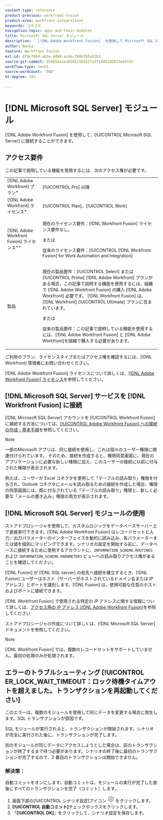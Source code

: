 ```yaml
---
content-type: reference
product-previous: workfront-fusion
product-area: workfront-integrations
keywords: コネクタ
navigation-topic: apps-and-their-modules
title: Microsoft SQL Server モジュール
description: ' [!DNL Adobe Workfront Fusion]  を使用して Microsoft SQL Server に接続することができます。'
author: Becky
feature: Workfront Fusion
exl-id: d79cf00d-a81e-4d88-ac4a-f80b7b5a92b3
source-git-commit: 55485da1ea650121b5537a3f19d8102623ed4f43
workflow-type: tm+mt
source-wordcount: '502'
ht-degree: 76%

---
```


# [!DNL Microsoft SQL Server] モジュール

[!DNL Adobe Workfront Fusion] を使用して、[!UICONTROL Microsoft SQL Server] に接続することができます。

## アクセス要件

この記事で説明している機能を使用するには、次のアクセス権が必要です。

<table style="table-layout:auto"> 
 <col> 
 <col> 
 <tbody> 
  <tr> 
   <td role="rowheader">[!DNL Adobe Workfront] プラン*</td>
  <td> <p>[!UICONTROL Pro] 以降</p> </td>
  </tr> 
  <tr data-mc-conditions=""> 
   <td role="rowheader">[!DNL Adobe Workfront] ライセンス*</td>
   <td> <p>[!UICONTROL Plan]、[!UICONTROL Work]</p> </td> 
  </tr> 
  <tr> 
   <td role="rowheader">[!DNL Adobe Workfront Fusion] ライセンス**</td> 
   <td>
   <p>現在のライセンス要件：[!DNL Workfront Fusion] ライセンス要件なし。</p>
   <p>または</p>
   <p>従来のライセンス要件：[!UICONTROL [!DNL Workfront Fusion] for Work Automation and Integration] </p>
   </td> 
  </tr> 
  <tr> 
   <td role="rowheader">製品</td> 
   <td>
   <p>現在の製品要件：[!UICONTROL Select] または [!UICONTROL Prime] [!DNL Adobe Workfront] プランがある場合、この記事で説明する機能を使用するには、組織で [!DNL Adobe Workfront Fusion] の購入 [!DNL Adobe Workfront] 必要です。 [!DNL Workfront Fusion] は、[!DNL Workfront] [!UICONTROL Ultimate] プランに含まれています。</p>
   <p>または</p>
   <p>従来の製品要件：この記事で説明している機能を使用するには、[!DNL Adobe Workfront Fusion] と [!DNL Adobe Workfront]を組織で購入する必要があります。</p>
   </td> 
  </tr> 
 </tbody> 
</table>

ご利用のプラン、ライセンスタイプまたはアクセス権を確認するには、[!DNL Workfront] 管理者にお問い合わせください。

[!DNL Adobe Workfront Fusion] ライセンスについて詳しくは、[[!DNL Adobe Workfront Fusion] ライセンス](../../workfront-fusion/get-started/license-automation-vs-integration.md)を参照してください。



## [!DNL Microsoft SQL Server] サービスを [!DNL Workfront Fusion] に接続

[!DNL Microsoft SQL Server] アカウントを [!UICONTROL Workfront Fusion] に接続する方法については、[[!UICONTROL Adobe Workfront Fusion] への接続の作成 - 基本手順](../../workfront-fusion/connections/connect-to-fusion-general.md)を参照してください。

>[!NOTE]
>
>一部のMicrosoft アプリは、同じ接続を使用し、これは個々のユーザー権限に関連付けられています。 そのため、接続を作成すると、権限同意画面に、現在のアプリケーションに必要な新しい権限に加え、このユーザーの接続に以前に付与された権限が表示されます。
>
>例えば、ユーザーが Excel コネクタを使用して「テーブルの読み取り」権限を付与され、Outlook コネクタにメールを読み取るための接続を作成した場合、権限の同意画面には、既に付与されている「テーブルの読み取り」権限と、新しく必要な「メールの書き込み」権限の両方が表示されます。

## [!DNL Microsoft SQL Server] モジュールの使用

ストアドプロシージャを使用して、カスタムロジックをデータベースサーバー上で直接実行できます。[!DNL Adobe Workfront Fusion] はレコードセットと入力／出力パラメーターのインターフェイスを動的に読み込み、各パラメーターまたは値を個別にマッピングできます。シナリオの設定を開始する前に、データベースに接続するために使用するアカウントに、`INFORMATION_SCHEMA.ROUTINES` および `INFORMATION_SCHEMA.PARAMETERS` ビューへの読み取りアクセス権があることを確認してください。

[!DNL Fusion] が [!DNL SQL server] の宛先へ接続を確立するとき、[!DNL Fusion] ユーザーはホスト（サーバーがホストされているドメイン名または IP アドレス）とポートを識別します。[!DNL Fusion] は、使用可能な任意のホストおよびポートに接続できます。

[!DNL Workfront Fusion] で使用される特定の IP アドレスに関する情報について詳しくは、[アクセス用の IP アドレス [!DNL Adobe Workfront Fusion]](../../workfront-fusion/get-started/ip-addresses-for-fusion.md)を参照してください

ストアドプロシージャの作成について詳しくは、[!DNL Microsoft SQL Server] ドキュメントを参照してください。

>[!NOTE]
>
>[!DNL Workfront Fusion] では、複数のレコードセットをサポートしていません。最初の処理のみが処理されます。

## エラーのトラブルシューティング [!UICONTROL ER_LOCK_WAIT_TIMEOUT：ロック待機タイムアウトを超えました。トランザクションを再起動してください]

このエラーは、複数のモジュールを使用して同じデータを変更する場合に発生します。SQL トランザクションが原因です。

SQL モジュールが実行されると、トランザクションが開始されます。シナリオが完全に実行された後に、トランザクションが完了します。

別のモジュールが同じデータにアクセスしようとした場合は、前のトランザクションが終了するまで待つ必要があります。シナリオの終了後に最初のトランザクションが完了するので、2 番目のトランザクションは開始できません。

### 解決策：

自動コミットをオンにします。自動コミットは、モジュールの実行が完了した直後にすべてのトランザクションを完了（コミット）します。

1. 画面下部の[!UICONTROL シナリオ設定]アイコン ![](assets/scenario-settings-icon.png) をクリックします。
1. **[!UICONTROL 自動コミット]**&#x200B;チェックボックスをクリックします。
1. 「**[!UICONTROL OK]**」をクリックして、シナリオ設定を保存します。
